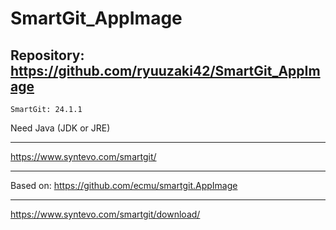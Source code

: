
# SmartGit_AppImage

## Repository: https://github.com/ryuuzaki42/SmartGit_AppImage
    SmartGit: 24.1.1

Need Java (JDK or JRE)

---
https://www.syntevo.com/smartgit/

---
Based on: https://github.com/ecmu/smartgit.AppImage

---
https://www.syntevo.com/smartgit/download/
